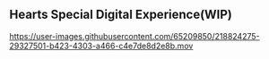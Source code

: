 ## **Hearts Special Digital Experience(WIP)**

https://user-images.githubusercontent.com/65209850/218824275-29327501-b423-4303-a466-c4e7de8d2e8b.mov

